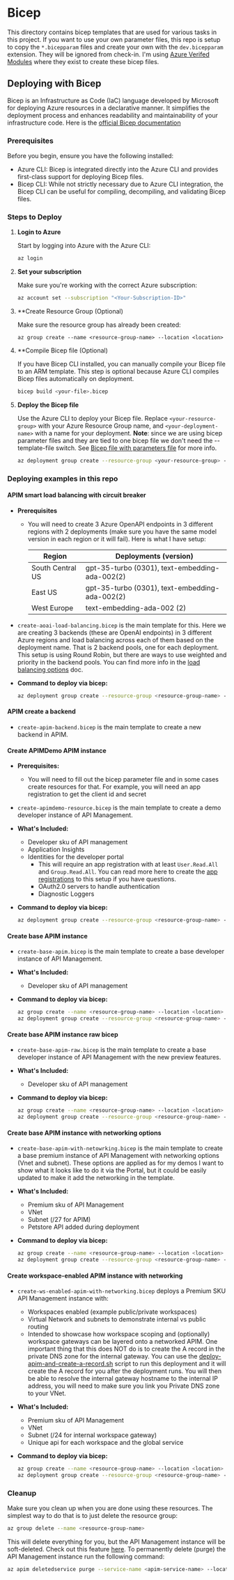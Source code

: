 # Bicep

This directory contains bicep templates that are used for various tasks in this project. If you want to use your own parameter files, this repo is setup to copy the `*.bicepparam` files and create your own with the `dev.bicepparam` extension. They will be ignored from check-in. I'm using [Azure Verifed Modules](https://azure.github.io/Azure-Verified-Modules/indexes/bicep/bicep-resource-modules/) where they exist to create these bicep files.

## Deploying with Bicep

Bicep is an Infrastructure as Code (IaC) language developed by Microsoft for deploying Azure resources in a declarative manner. It simplifies the deployment process and enhances readability and maintainability of your infrastructure code. Here is the [official Bicep documentation](https://learn.microsoft.com/en-us/azure/azure-resource-manager/bicep/)

### Prerequisites

Before you begin, ensure you have the following installed:

- Azure CLI: Bicep is integrated directly into the Azure CLI and provides first-class support for deploying Bicep files.
- Bicep CLI: While not strictly necessary due to Azure CLI integration, the Bicep CLI can be useful for compiling, decompiling, and validating Bicep files.

### Steps to Deploy

1. **Login to Azure**

    Start by logging into Azure with the Azure CLI:

    ```bash
    az login
    ```

2. **Set your subscription**

    Make sure you're working with the correct Azure subscription:

    ```bash
    az account set --subscription "<Your-Subscription-ID>"
    ```

3. **Create Resource Group (Optional)

    Make sure the resource group has already been created:

    ```base
    az group create --name <resource-group-name> --location <location>
    ```

4. **Compile Bicep file (Optional)

    If you have Bicep CLI installed, you can manually compile your Bicep file to an ARM template. This step is optional because Azure CLI compiles Bicep files automatically on deployment.

    ```bash
    bicep build <your-file>.bicep
    ```

5. **Deploy the Bicep file**

    Use the Azure CLI to deploy your Bicep file. Replace `<your-resource-group>` with your Azure Resource Group name, and `<your-deployment-name>` with a name for your deployment.  **Note**: since we are using bicep parameter files and they are tied to one bicep file we don't need the --template-file switch.  See [Bicep file with parameters file](https://learn.microsoft.com/en-us/azure/azure-resource-manager/bicep/parameter-files?tabs=Bicep#deploy-bicep-file-with-parameters-file) for more info.

    ```bash
    az deployment group create --resource-group <your-resource-group> --name <your-deployment-name> --parameters <your-file>.bicepparam
    ```

### Deploying examples in this repo

#### **APIM smart load balancing with circuit breaker**

- **Prerequisites**
  - You will need to create 3 Azure OpenAPI endpoints in 3 different regions with 2 deployments (make sure you have the same model version in each region or it will fail). Here is what I have setup:

    | Region | Deployments (version) |
    | ------------- | ----------- |
    |South Central US | gpt-35-turbo (0301), text-embedding-ada-002(2) |
    |East US| gpt-35-turbo (0301), text-embedding-ada-002(2) |
    |West Europe|text-embedding-ada-002 (2)|

- `create-aoai-load-balancing.bicep` is the main template for this. Here we are creating 3 backends (these are OpenAI endpoints) in 3 different Azure regions and load balancing across each of them based on the deployment name. That is 2 backend pools, one for each deployment. This setup is using Round Robin, but there are ways to use weighted and priority in the backend pools. You can find more info in the [load balancing options](https://learn.microsoft.com/en-us/azure/api-management/backends?tabs=bicep#load-balancing-options) doc.

- **Command to deploy via bicep:**

    ```bash
    az deployment group create --resource-group <resource-group-name> --name smart-loadbalancing-deployment --parameters ./iac/bicep/create-aoai-load-balancing.dev.bicepparam
    ```

#### APIM create a backend

- `create-apim-backend.bicep` is the main template to create a new backend in APIM.

#### Create APIMDemo APIM instance

- **Prerequisites:**
  - You will need to fill out the bicep parameter file and in some cases create resources for that. For example, you will need an app registration to get the client id and secret
- `create-apimdemo-resource.bicep` is the main template to create a demo developer instance of API Management.
- **What's Included:**
  - Developer sku of API management
  - Application Insights
  - Identities for the developer portal
    - This will require an app registration with at least `User.Read.All` and `Group.Read.All`. You can read more here to create the [app registrations](https://learn.microsoft.com/en-us/azure/api-management/api-management-howto-aad#manually-enable-microsoft-entra-application-and-identity-provider) to this setup if you have questions.
    - OAuth2.0 servers to handle authentication
    - Diagnostic Loggers

- **Command to deploy via bicep:**

    ```bash
    az deployment group create --resource-group <resource-group-name> --name apimdemo-deployment --parameters ./iac/bicep/create-apimdemo-resource.dev.bicepparam
    ```

#### Create base APIM instance

- `create-base-apim.bicep` is the main template to create a base developer instance of API Management.
- **What's Included:**
  - Developer sku of API management

- **Command to deploy via bicep:**

    ```bash
    az group create --name <resource-group-name> --location <location>
    az deployment group create --resource-group <resource-group-name> --name apim-base-deployment --parameters ./iac/bicep/create-base-apim.dev.bicepparam
    ```

#### Create base APIM instance raw bicep

- `create-base-apim-raw.bicep` is the main template to create a base developer instance of API Management with the new preview features.
- **What's Included:**
  - Developer sku of API management

- **Command to deploy via bicep:**

    ```bash
    az group create --name <resource-group-name> --location <location>
    az deployment group create --resource-group <resource-group-name> --name apim-rawbicep-deployment --parameters ./iac/bicep/create-base-apim-raw.dev.bicepparam
    ```

#### Create base APIM instance with networking options

- `create-base-apim-with-netowrking.bicep` is the main template to create a base premium instance of API Management with networking options (Vnet and subnet). These options are applied as for my demos I want to show what it looks like to do it via the Portal, but it could be easily updated to make it add the networking in the template.
- **What's Included:**
  - Premium sku of API Management
  - VNet
  - Subnet (/27 for APIM)
  - Petstore API added during deployment

- **Command to deploy via bicep:**

    ```bash
    az group create --name <resource-group-name> --location <location>
    az deployment group create --resource-group <resource-group-name> --name apim-base-with-network-deployment --parameters ./iac/bicep/create-base-apim-with-networking.dev.bicepparam
    ```

#### Create workspace-enabled APIM instance with networking

- `create-ws-enabled-apim-with-networking.bicep` deploys a Premium SKU API Management instance with:
  - Workspaces enabled (example public/private workspaces)
  - Virtual Network and subnets to demonstrate internal vs public routing
  - Intended to showcase how workspace scoping and (optionally) workspace gateways can be layered onto a networked APIM. One important thing that this does NOT do is to create the A record in the private DNS zone for the internal gateway.  You can use the [deploy-apim-and-create-a-record.sh](../../scripts/az-cli/deploy-apim-and-create-a-record.sh) script to run this deployment and it will create the A record for you after the deployment runs. You will then be able to resolve the internal gateway hostname to the internal IP address, you will need to make sure you link you Private DNS zone to your VNet.

- **What's Included:**
  - Premium sku of API Management
  - VNet
  - Subnet (/24 for internal workspace gateway)
  - Unique api for each workspace and the global service

- **Command to deploy via bicep:**

  ```bash
  az group create --name <resource-group-name> --location <location>
  az deployment group create --resource-group <resource-group-name> --name apim-ws-network-deployment --parameters ./iac/bicep/create-ws-enabled-apim-with-networking.dev.bicepparam
  ```

### Cleanup

Make sure you clean up when you are done using these resources. The simplest way to do that is to just delete the resource group:

```bash
az group delete --name <resource-group-name>
```

This will delete everything for you, but the API Management instance will be soft-deleted.  Check out this feature [here](https://learn.microsoft.com/en-us/azure/api-management/soft-delete).  To permanently delete (purge) the API Management instance run the following command:

```bash
az apim deletedservice purge --service-name <apim-service-name> --location <location>
```
